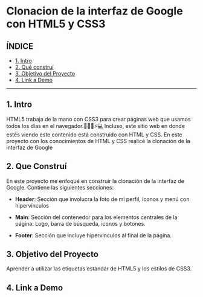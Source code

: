 # Clonacion de la interfaz de Google con HTML5 y CSS3

## **ÍNDICE**

* [1. Intro](#)
* [2. Qué construí](#)
* [3. Objetivo del Proyecto](#)
* [4. Link a Demo](#)

**** 

## 1. Intro

HTML5 trabaja de la mano con CSS3 para crear páginas web que usamos todos los días en el navegador.🫶🌟✨⚡💻 Incluso, este sitio web en donde estés viendo este contenido está construido con HTML y CSS. En este proyecto con los conocimientos de HTML y CSS realicé la clonación de la interfaz de Google

## 2. Que Construí

En este proyecto me enfoqué en construir la clonación de la interfaz de Google. Contiene las siguientes secciones:

* **Header**: Sección que involucra la foto de mi perfil, iconos y menú con hipervínculos

* **Main**: Sección del contenedor para los elementos centrales de la página: Logo, barra de búsqueda, iconos y botones.

* **Footer**: Sección que incluye hipervinculos al final de la página.

## 3. Objetivo del Proyecto
Aprender a utilizar las etiquetas estandar de HTML5 y los estilos de CSS3.

## 4. Link a Demo
